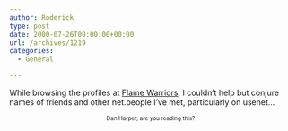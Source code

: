 ```yaml
---
author: Roderick
type: post
date: 2000-07-26T00:00:00+00:00
url: /archives/1219
categories:
  - General

---
```

While browsing the profiles at <A HREF="http://www.winternet.com/%7Emikelr/flame1.html">Flame Warriors</A>, I couldn&#8217;t help but conjure names of friends and other net.people I&#8217;ve met, particularly on usenet&#8230;  


  


<CENTER>
  <FONT SIZE="1">Dan Harper, are you reading this?</FONT>
</CENTER>